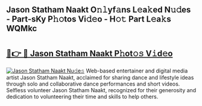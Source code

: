 ## Jason Statham Naakt O𝚗𝚕yf𝚊ns L𝚎a𝚔ed N𝚞𝚍es - Part-sKy P𝚑𝚘tos Vi𝚍𝚎o - H𝚘𝚝 Part L𝚎a𝚔s WQMkc

# <h2><a href="http://kf2vdy0.oniu.top/?m=Jason+Statham+Naakt">🔗👉 🔴 Jason Statham Naakt P𝚑ot𝚘𝚜 V𝚒d𝚎o</a></h2>

[![Jason Statham Naakt Nu𝚍e𝚜](https://i.imgur.com/0qMVB7G.gif)](http://kf2vdy0.oniu.top/?m=Jason+Statham+Naakt)
Web-based entertainer and digital media artist Jason Statham Naakt, acclaimed for sharing dance and lifestyle ideas through solo and collaborative dance performances and short videos. Selfless volunteer Jason Statham Naakt, recognized for their generosity and dedication to volunteering their time and skills to help others.  
